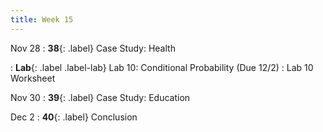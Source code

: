 ```yaml
---
title: Week 15
---
```


Nov 28
: **38**{: .label} Case Study: Health
  <!--: [Slides](#) &#8226; [Demos](#) &#8226; [Video](#)-->
: **Lab**{: .label .label-lab} Lab 10: Conditional Probability (Due 12/2)
  : Lab 10 Worksheet

Nov 30
: **39**{: .label} Case Study: Education
  <!--: [Slides](#) &#8226; [Demos](#) &#8226; [Video](#)-->

Dec 2
: **40**{: .label} Conclusion
  <!--: [Slides](#) &#8226; [Demos](#) &#8226; [Video](#)-->

